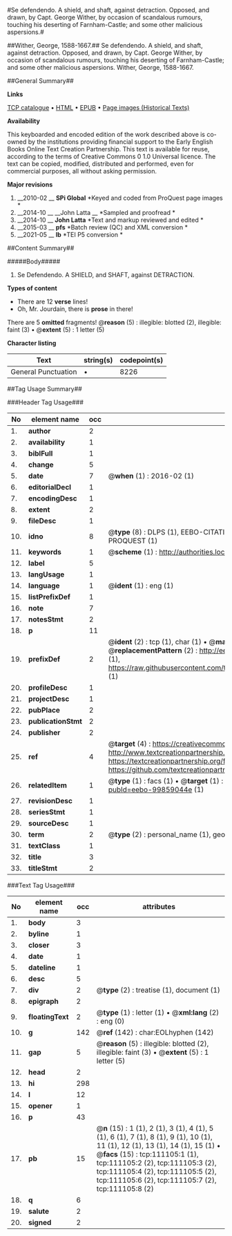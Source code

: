 #Se defendendo. A shield, and shaft, against detraction. Opposed, and drawn, by Capt. George Wither, by occasion of scandalous rumours, touching his deserting of Farnham-Castle; and some other malicious aspersions.#

##Wither, George, 1588-1667.##
Se defendendo. A shield, and shaft, against detraction. Opposed, and drawn, by Capt. George Wither, by occasion of scandalous rumours, touching his deserting of Farnham-Castle; and some other malicious aspersions.
Wither, George, 1588-1667.

##General Summary##

**Links**

[TCP catalogue](http://www.ota.ox.ac.uk/tcp/)  • 
[HTML](http://tei.it.ox.ac.uk/tcp/Texts-HTML/free/A96/A96768.html)  • 
[EPUB](http://tei.it.ox.ac.uk/tcp/Texts-EPUB/free/A96/A96768.epub) • 
[Page images (Historical Texts)](https://historicaltexts.jisc.ac.uk/eebo-99859044e)

**Availability**

This keyboarded and encoded edition of the work described above is co-owned by the
    institutions providing financial support to the Early English Books Online Text Creation
    Partnership. This text is available for reuse, according to the terms of  Creative Commons 0 1.0 Universal
    licence. The text can be copied, modified, distributed and performed, even for commercial
    purposes, all without asking permission.

**Major revisions**

1. __2010-02 __ __SPi Global__ *Keyed and coded from ProQuest page images *
1. __2014-10 __ __John Latta __ *Sampled and proofread *
1. __2014-10 __ __John Latta__ *Text and markup reviewed and edited *
1. __2015-03 __ __pfs__ *Batch review (QC) and XML conversion *
1. __2021-05 __ __lb__ *TEI P5 conversion *

##Content Summary##

#####Body#####

1. Se Defendendo. A SHIELD, and SHAFT, against DETRACTION.

**Types of content**

  * There are 12 **verse** lines!
  * Oh, Mr. Jourdain, there is **prose** in there!

There are 5 **omitted** fragments! 
 @__reason__ (5) : illegible: blotted (2), illegible: faint (3)  •  @__extent__ (5) : 1 letter (5)

**Character listing**


|Text|string(s)|codepoint(s)|
|---|---|---|
|General Punctuation|•|8226|

##Tag Usage Summary##

###Header Tag Usage###

|No|element name|occ|attributes|
|---|---|---|---|
|1.|__author__|2||
|2.|__availability__|1||
|3.|__biblFull__|1||
|4.|__change__|5||
|5.|__date__|7| @__when__ (1) : 2016-02 (1)|
|6.|__editorialDecl__|1||
|7.|__encodingDesc__|1||
|8.|__extent__|2||
|9.|__fileDesc__|1||
|10.|__idno__|8| @__type__ (8) : DLPS (1), EEBO-CITATION (1), VID (1), EEBO-PROQUEST (1), STC (3), PROQUEST (1)|
|11.|__keywords__|1| @__scheme__ (1) : http://authorities.loc.gov/ (1)|
|12.|__label__|5||
|13.|__langUsage__|1||
|14.|__language__|1| @__ident__ (1) : eng (1)|
|15.|__listPrefixDef__|1||
|16.|__note__|7||
|17.|__notesStmt__|2||
|18.|__p__|11||
|19.|__prefixDef__|2| @__ident__ (2) : tcp (1), char (1)  •  @__matchPattern__ (2) : ([0-9\-]+):([0-9IVX]+) (1), (.+) (1)  •  @__replacementPattern__ (2) : http://eebo.chadwyck.com/downloadtiff?vid=$1&page=$2 (1), https://raw.githubusercontent.com/textcreationpartnership/Texts/master/tcpchars.xml#$1 (1)|
|20.|__profileDesc__|1||
|21.|__projectDesc__|1||
|22.|__pubPlace__|2||
|23.|__publicationStmt__|2||
|24.|__publisher__|2||
|25.|__ref__|4| @__target__ (4) : https://creativecommons.org/publicdomain/zero/1.0/ (1), http://www.textcreationpartnership.org/docs/. (1), https://textcreationpartnership.org/faq/#faq05 (1), https://github.com/textcreationpartnership (1)|
|26.|__relatedItem__|1| @__type__ (1) : facs (1)  •  @__target__ (1) : https://data.historicaltexts.jisc.ac.uk/view?pubId=eebo-99859044e (1)|
|27.|__revisionDesc__|1||
|28.|__seriesStmt__|1||
|29.|__sourceDesc__|1||
|30.|__term__|2| @__type__ (2) : personal_name (1), geographic_name (1)|
|31.|__textClass__|1||
|32.|__title__|3||
|33.|__titleStmt__|2||


###Text Tag Usage###

|No|element name|occ|attributes|
|---|---|---|---|
|1.|__body__|3||
|2.|__byline__|1||
|3.|__closer__|3||
|4.|__date__|1||
|5.|__dateline__|1||
|6.|__desc__|5||
|7.|__div__|2| @__type__ (2) : treatise (1), document (1)|
|8.|__epigraph__|2||
|9.|__floatingText__|2| @__type__ (1) : letter (1)  •  @__xml:lang__ (2) : eng (0)|
|10.|__g__|142| @__ref__ (142) : char:EOLhyphen (142)|
|11.|__gap__|5| @__reason__ (5) : illegible: blotted (2), illegible: faint (3)  •  @__extent__ (5) : 1 letter (5)|
|12.|__head__|2||
|13.|__hi__|298||
|14.|__l__|12||
|15.|__opener__|1||
|16.|__p__|43||
|17.|__pb__|15| @__n__ (15) : 1 (1), 2 (1), 3 (1), 4 (1), 5 (1), 6 (1), 7 (1), 8 (1), 9 (1), 10 (1), 11 (1), 12 (1), 13 (1), 14 (1), 15 (1)  •  @__facs__ (15) : tcp:111105:1 (1), tcp:111105:2 (2), tcp:111105:3 (2), tcp:111105:4 (2), tcp:111105:5 (2), tcp:111105:6 (2), tcp:111105:7 (2), tcp:111105:8 (2)|
|18.|__q__|6||
|19.|__salute__|2||
|20.|__signed__|2||
